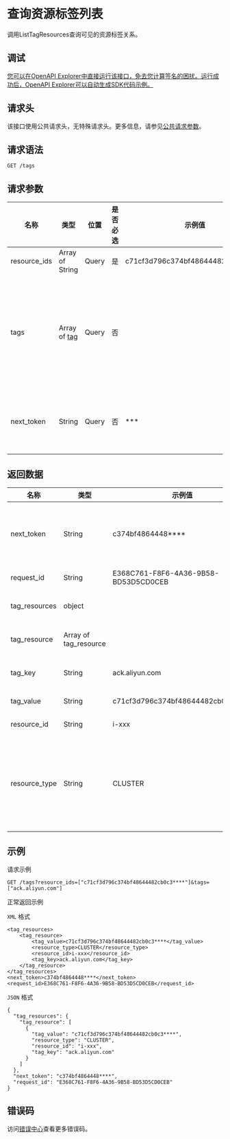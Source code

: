 # 查询资源标签列表

调用ListTagResources查询可见的资源标签关系。

## 调试

[您可以在OpenAPI Explorer中直接运行该接口，免去您计算签名的困扰。运行成功后，OpenAPI Explorer可以自动生成SDK代码示例。](https://api.aliyun.com/#product=CS&api=ListTagResources&type=ROA&version=2015-12-15)

## 请求头

该接口使用公共请求头，无特殊请求头。更多信息，请参见[公共请求参数](~~167755~~)。

## 请求语法

```
GET /tags 
```

## 请求参数

|名称|类型|位置|是否必选|示例值|描述|
|--|--|--|----|---|--|
|resource\_ids|Array of String|Query|是|c71cf3d796c374bf48644482cb0c3\*\*\*\*|集群ID。 |
|tags|Array of [tag](/cn.zh-CN/API参考/通用数据结构.md)|Query|否| |要查询的标签列表，限制最多包含20个子项。 |
|next\_token|String|Query|否|\*\*\*|下一个查询开始的令牌。 |

## 返回数据

|名称|类型|示例值|描述|
|--|--|---|--|
|next\_token|String|c374bf4864448\*\*\*\*|下一个查询开始的令牌。 |
|request\_id|String|E368C761-F8F6-4A36-9B58-BD53D5CD0CEB|请求ID。 |
|tag\_resources|object| |标签资源集。 |
|tag\_resource|Array of tag\_resource| |标签资源。 |
|tag\_key|String|ack.aliyun.com|标签的名称。 |
|tag\_value|String|c71cf3d796c374bf48644482cb0c3\*\*\*\*|标签值。 |
|resource\_id|String|i-xxx|资源ID。 |
|resource\_type|String|CLUSTER|资源类型。更多信息，请参见[标签](~~110425~~)。 |

## 示例

请求示例

```
GET /tags?resource_ids=["c71cf3d796c374bf48644482cb0c3****"]&tags=["ack.aliyun.com"]
```

正常返回示例

`XML` 格式

```
<tag_resources>
    <tag_resource>
        <tag_value>c71cf3d796c374bf48644482cb0c3****</tag_value>
        <resource_type>CLUSTER</resource_type>
        <resource_id>i-xxx</resource_id>
        <tag_key>ack.aliyun.com</tag_key>
    </tag_resource>
</tag_resources>
<next_token>c374bf4864448****</next_token>
<request_id>E368C761-F8F6-4A36-9B58-BD53D5CD0CEB</request_id>
```

`JSON` 格式

```
{
  "tag_resources": {
    "tag_resource": [
      {
        "tag_value": "c71cf3d796c374bf48644482cb0c3****",
        "resource_type": "CLUSTER",
        "resource_id": "i-xxx",
        "tag_key": "ack.aliyun.com"
      }
    ]
  },
  "next_token": "c374bf4864448****",
  "request_id": "E368C761-F8F6-4A36-9B58-BD53D5CD0CEB"
}
```

## 错误码

访问[错误中心](https://error-center.aliyun.com/status/product/CS)查看更多错误码。

